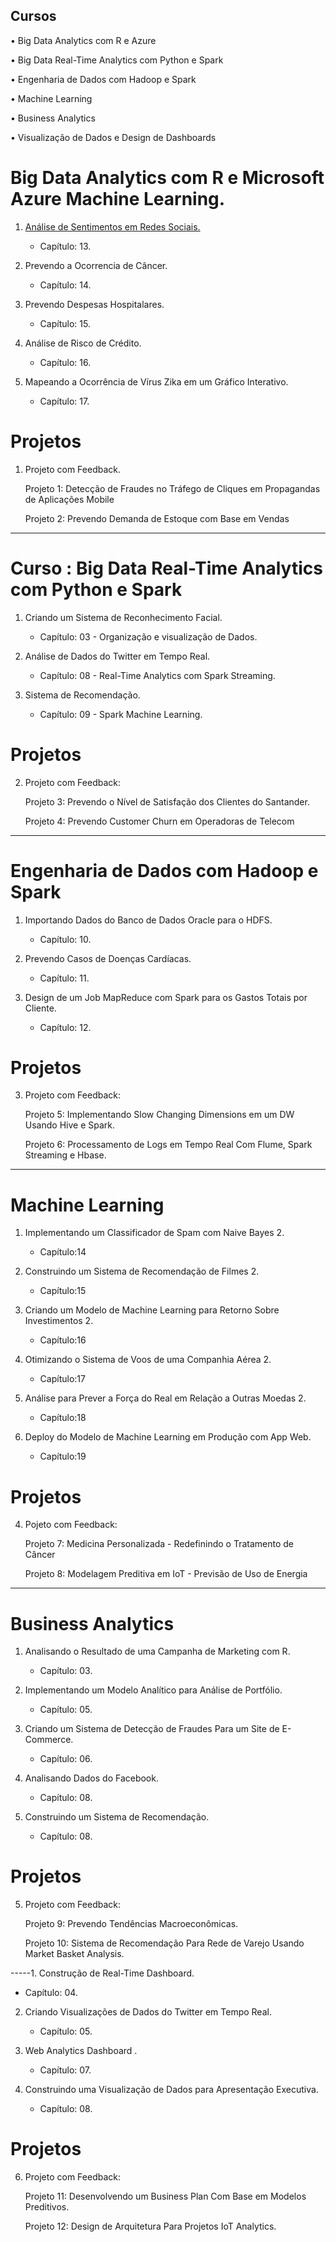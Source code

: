 ## Cursos
• Big Data Analytics com R e Azure

• Big Data Real-Time Analytics com Python e Spark

• Engenharia de Dados com Hadoop e Spark

• Machine Learning

• Business Analytics

• Visualização de Dados e Design de Dashboards


# Big Data Analytics com R e Microsoft Azure Machine Learning.

1. [Análise de Sentimentos em Redes Sociais.](https://github.com/Oracy/DSA_Projetos/blob/master/Big%20Data%20Analytics%20com%20R%20e%20Microsoft%20Azure%20Machine%20Learning/1.Analise%20de%20Sentimentos%20em%20Redes%20Sociais/AnaliseRedeSocial.pdf)
   - Capítulo: 13.

3. Prevendo a Ocorrencia de Câncer.
   - Capítulo: 14.

1. Prevendo Despesas Hospitalares.

   - Capítulo: 15.

5. Análise de Risco de Crédito.

   - Capítulo: 16.

6. Mapeando a Ocorrência de Vírus Zika em um Gráfico Interativo.

   - Capítulo: 17.

# Projetos

1. Projeto com Feedback.

    Projeto 1: Detecção de Fraudes no Tráfego de Cliques em Propagandas de Aplicações Mobile

    Projeto 2: Prevendo Demanda de Estoque com Base em Vendas



-----
# Curso : Big Data Real-Time Analytics com Python e Spark

1. Criando um Sistema de Reconhecimento Facial.

   - Capítulo: 03 - Organização e visualização de Dados.

2. Análise de Dados do Twitter em Tempo Real.

   - Capítulo: 08 - Real-Time Analytics com Spark Streaming.

3. Sistema de Recomendação.

   - Capítulo: 09 - Spark Machine Learning.


# Projetos
2. Projeto com Feedback:

    Projeto 3: Prevendo o Nível de Satisfação dos Clientes do Santander.

    Projeto 4: Prevendo Customer Churn em Operadoras de Telecom



-----
# Engenharia de Dados com Hadoop e Spark

1. Importando Dados do Banco de Dados Oracle para o HDFS.

   - Capítulo: 10.

2. Prevendo Casos de Doenças Cardíacas.

   - Capítulo: 11.

3. Design de um Job MapReduce com Spark para os Gastos Totais por Cliente.

   - Capítulo: 12.

# Projetos
3. Projeto com Feedback:

    Projeto 5: Implementando Slow Changing Dimensions em um DW Usando Hive e Spark.

    Projeto 6: Processamento de Logs em Tempo Real Com Flume, Spark Streaming e Hbase.



-----
# Machine Learning
1. Implementando um Classificador de Spam com Naive Bayes 2.

   - Capítulo:14

2. Construindo um Sistema de Recomendação de Filmes 2.

   - Capítulo:15

3. Criando um Modelo de Machine Learning para Retorno Sobre Investimentos 2.

   - Capítulo:16

4. Otimizando o Sistema de Voos de uma Companhia Aérea 2.

   - Capítulo:17

5. Análise para Prever a Força do Real em Relação a Outras Moedas 2.

   - Capítulo:18

6. Deploy do Modelo de Machine Learning em Produção com App Web.

   - Capítulo:19

# Projetos
4. Pojeto com Feedback:

    Projeto 7: Medicina Personalizada - Redefinindo o Tratamento de Câncer

    Projeto 8: Modelagem Preditiva em IoT - Previsão de Uso de Energia


-----
# Business Analytics
1. Analisando o Resultado de uma Campanha de Marketing com R.

   - Capítulo: 03.

2. Implementando um Modelo Analítico para Análise de Portfólio.

   - Capítulo: 05.

3. Criando um Sistema de Detecção de Fraudes Para um Site de E-Commerce.

   - Capítulo: 06.

4. Analisando Dados do Facebook.

   - Capítulo: 08.

5. Construindo um Sistema de Recomendação.

   - Capítulo: 08.

# Projetos
5. Projeto com Feedback:

    Projeto 9: Prevendo Tendências Macroeconômicas.

    Projeto 10: Sistema de Recomendação Para Rede de Varejo Usando Market Basket Analysis.


-----1. Construção de Real-Time Dashboard.

   - Capítulo: 04.

2. Criando Visualizações de Dados do Twitter em Tempo Real.

   - Capítulo: 05.

3. Web Analytics Dashboard .

   - Capítulo: 07.

4. Construindo uma Visualização de Dados para Apresentação Executiva.

   - Capítulo: 08.

# Projetos
6. Projeto com Feedback:

    Projeto 11: Desenvolvendo um Business Plan Com Base em Modelos Preditivos.

    Projeto 12: Design de Arquitetura Para Projetos IoT Analytics.
